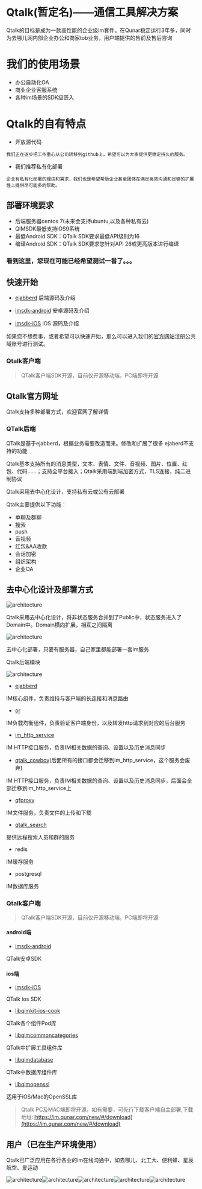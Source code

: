 # Qtalk(暂定名)——通信工具解决方案

Qtalk的目标是成为一款高性能的企业级im套件。在Qunar稳定运行3年多，同时为去哪儿网内部企业办公和商家tob业务，用户端提供的售前及售后咨询

# 我们的使用场景
* 办公自动化OA
* 商业企业客服系统
* 各种im场景的SDK级嵌入

# Qtalk的自有特点
* 开放源代码

```comment
我们正在逐步把工作重心从公司转移到github上，希望可以为大家提供更稳定持久的服务。
```
* 我们推荐私有化部署

```comment
企业有私有化部署的理由和需求，我们也是希望帮助企业甚至团体在满足高效沟通和足够的扩展性上提供尽可能多的帮助。
```

## 部署环境要求
-   后端服务器centos 7(未来会支持ubuntu,以及各种私有云)
-   QIMSDK最低支持iOS9系统
-   最低Android SDK：QTalk SDK要求最低API级别为16
-   编译Android SDK：QTalk SDK要求您针对API 26或更高版本进行编译


### 看到这里，您现在可能已经希望测试一番了。。。

## 快速开始
* [ejabberd](https://github.com/qunarcorp/ejabberd-open)  后端源码及介绍

* [imsdk-android](https://github.com/qunarcorp/imsdk-android) 安卓源码及介绍

* [imsdk-iOS](https://github.com/qunarcorp/imsdk-ios) iOS 源码及介绍

如果您不想费事，或者希望可以快速开始，那么可以进入我们的[官方网站](https://im.qunar.com/new/)注册公共域账号进行测试。


### Qtalk客户端
> QTalk客户端SDK开源，目前仅开源移动端，PC端即将开源

## Qtalk官方网址
Qtalk支持多种部署方式，欢迎官网了解详情

### QTalk后端
QTalk是基于ejabberd，根据业务需要改造而来。修改和扩展了很多 ejaberd不支持的功能

Qtalk基本支持所有的消息类型，文本、表情、文件、音视频、图片、位置、红包、代码……；支持全平台接入；Qtalk采用端到端加密方式，TLS连接，纯二进制协议

Qtalk采用去中心化设计，支持私有云或公有云部署

Qtalk主要提供以下功能：
-   单聊及群聊
-   搜索
-   push
-   音视频
-   红包&AA收款
-   会话加密
-   组织架构
-   企业OA


## 去中心化设计及部署方式
![architecture](image/arch.png)

Qtalk采用去中心化设计，将非状态服务合并到了Public中，状态服务进入了Domain中。Domain横向扩展，相互之间隔离

![architecture](image/deploy.png)

去中心化部署，只要有服务器，自己家里都能部署一套im服务



Qtalk后端模块

![architecture](image/arch_ejab.png)

+ [ejabberd](https://github.com/qunarcorp/ejabberd-open)

IM核心组件，负责维持与客户端的长连接和消息路由

+ [or](https://github.com/qunarcorp/or_open)

IM负载均衡组件，负责验证客户端身份，以及转发http请求到对应的后台服务
+ [im_http_service](https://github.com/qunarcorp/im_http_service_open)

IM HTTP接口服务，负责IM相关数据的查询、设置以及历史消息同步

+ [qtalk_cowboy](https://github.com/qunarcorp/qtalk_cowboy_open)(后面所有的接口都会迁移到im_http_service，这个服务会废弃)

IM HTTP接口服务，负责IM相关数据的查询、设置以及历史消息同步，后面会全部迁移到im_http_service上

+ [qfproxy](https://github.com/qunarcorp/qfproxy_open)

IM文件服务，负责文件的上传和下载

+ [qtalk_search](https://github.com/qunarcorp/qtalk_search)

提供远程搜索人员和群的服务

+ redis

IM缓存服务

+ postgresql

IM数据库服务

### Qtalk客户端
> QTalk客户端SDK开源，目前仅开源移动端，PC端即将开源

#### android端
+ [imsdk-android](https://github.com/qunarcorp/imsdk-android)

QTalk安卓SDK

#### ios端
+ [imsdk-iOS](https://github.com/qunarcorp/imsdk-ios)

QTalk ios SDK

+ [libqimkit-ios-cook ](https://github.com/qunarcorp/libqimkit-ios-cook)

QTalk各个组件Pod库

+ [libqimcommoncategories](https://github.com/qunarcorp/libqimcommoncategories-ios)

QTalk中扩展工具组件库

+ [libqimdatabase](https://github.com/qunarcorp/libqimdatabase-ios)

QTalk中数据库组件库

+ [libqimopenssl](https://github.com/qunarcorp/libqimopenssl-ios)

适用于iOS/Mac的OpenSSL库


>Qtalk PC及MAC端即将开源，如有需要，可先行下载客户端自主部署,下载地址:[https://im.qunar.com/new/#/download](https://im.qunar.com/new/#/download)



## 用户（已在生产环境使用）

Qtalk已广泛应用在各行各业的im在线沟通中，如去哪儿、北工大、便利蜂、星辰航空、爱运动

![architecture](image/qunar.png)![architecture](image/blf.png)![architecture](image/sports.png)![architecture](image/bjgydx.png)![architecture](image/xchk.png)